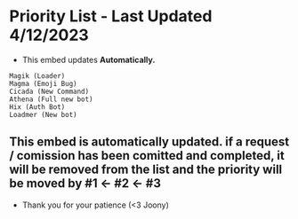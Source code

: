 # Priority List - Last Updated 4/12/2023

- This embed updates **Automatically.**

```
Magik (Loader)
Magma (Emoji Bug)
Cicada (New Command)
Athena (Full new bot)
Hix (Auth Bot)
Loadmer (New bot)
```

## This embed is automatically updated. if a request / comission has been comitted and completed, it will be removed from the list and the priority will be moved by #1 <- #2 <- #3

- Thank you for your patience (<3 Joony)

